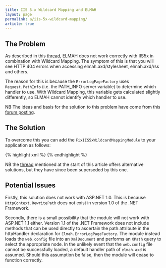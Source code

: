 ```yaml
---
title: IIS 5.x Wildcard Mapping and ELMAH
layout: page
permalink: a/iis-5x-wildcard-mapping/
article: true
---
```


## The Problem

As described in this [thread][ggthread], ELMAH does not work correctly with IIS5x in combination with Wildcard Mapping. The symptom of this is that you will see HTTP 404 errors when accessing elmah.axd/stylesheet, elmah.axd/rss and others.

The reason for this is because the `ErrorLogPageFactory` uses `Request.PathInfo` (i.e. the PATH\_INFO server variable) to determine which handler to use. With Wildcard Mapping, this variable gets calculated slightly differently, so ELMAH cannot identify which handler to use.

NB The ideas and basis for the solution to this problem have come from this [forum posting](http://forums.asp.net/t/1113541.aspx).

## The Solution

To overcome this you can add the `FixIIS5xWildcardMappingModule` to your application as follows:

{% highlight xml %}
<httpModules>
  <add name="FixIIS5xWildcardMappingModule" 
       type="Elmah.FixIIS5xWildcardMappingModule, Elmah"/>
</httpModules>
{% endhighlight %}

NB the [thread][ggthread] mentioned at the start of this article offers alternative solutions, but they have since been superseded by this one.

## Potential Issues

Firstly, this solution does not work with ASP.NET 1.0. This is because `HttpContext.RewritePath` does not exist in version 1.0 of the .NET Framework.

Secondly, there is a small possibility that the module will not work with ASP.NET 1.1 either. Version 1.1 of the .NET Framework does not include methods that can be used directly to ascertain the path attribute in the httpHandler declaration for `Elmah.ErrorLogPageFactory`. The module instead loads the `web.config` file into an `XmlDocument` and performs an `XPath` query to select the appropriate node. In the unlikely event that the `web.config` file cannot be successfully loaded, a default handler path of `elmah.axd` is assumed. Should this assumption be false, then the module will cease to function correctly.


  [ggthread]: http://groups.google.com/group/elmah/browse_thread/thread/c22b85ace3812da1
